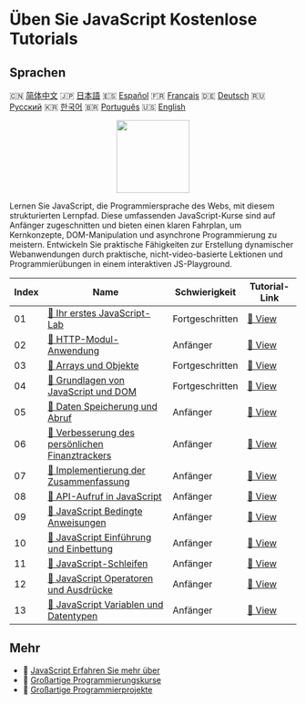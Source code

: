 # Üben Sie JavaScript Kostenlose Tutorials

## Sprachen

🇨🇳 [简体中文](README_zh.md) 🇯🇵 [日本語](README_ja.md) 🇪🇸 [Español](README_es.md) 🇫🇷 [Français](README_fr.md) 🇩🇪 [Deutsch](README_de.md) 🇷🇺 [Русский](README_ru.md) 🇰🇷 [한국어](README_ko.md) 🇧🇷 [Português](README_pt.md) 🇺🇸 [English](README.md) 

<div align="center">
<img width="128px" src="https://file.labex.io/path/ztG7iIXOkx2u.png">
</div>

Lernen Sie JavaScript, die Programmiersprache des Webs, mit diesem strukturierten Lernpfad. Diese umfassenden JavaScript-Kurse sind auf Anfänger zugeschnitten und bieten einen klaren Fahrplan, um Kernkonzepte, DOM-Manipulation und asynchrone Programmierung zu meistern. Entwickeln Sie praktische Fähigkeiten zur Erstellung dynamischer Webanwendungen durch praktische, nicht-video-basierte Lektionen und Programmierübungen in einem interaktiven JS-Playground.

|   Index | Name                                                                                                                                  | Schwierigkeit   | Tutorial-Link                                                                                    |
|---------|---------------------------------------------------------------------------------------------------------------------------------------|-----------------|--------------------------------------------------------------------------------------------------|
|      01 | [📖 Ihr erstes JavaScript-Lab](https://labex.io/de/tutorials/javascript-your-first-javascript-lab-92948)                              | Fortgeschritten | [🔗 View](https://labex.io/de/tutorials/javascript-your-first-javascript-lab-92948)              |
|      02 | [📖 HTTP-Modul-Anwendung](https://labex.io/de/tutorials/javascript-http-module-application-177218)                                    | Anfänger        | [🔗 View](https://labex.io/de/tutorials/javascript-http-module-application-177218)               |
|      03 | [📖 Arrays und Objekte](https://labex.io/de/tutorials/javascript-arrays-and-objects-290728)                                           | Fortgeschritten | [🔗 View](https://labex.io/de/tutorials/javascript-arrays-and-objects-290728)                    |
|      04 | [📖 Grundlagen von JavaScript und DOM](https://labex.io/de/tutorials/javascript-basic-javascript-and-dom-290729)                      | Fortgeschritten | [🔗 View](https://labex.io/de/tutorials/javascript-basic-javascript-and-dom-290729)              |
|      05 | [📖 Daten Speicherung und Abruf](https://labex.io/de/tutorials/javascript-data-storage-and-retrieval-290730)                          | Anfänger        | [🔗 View](https://labex.io/de/tutorials/javascript-data-storage-and-retrieval-290730)            |
|      06 | [📖 Verbesserung des persönlichen Finanztrackers](https://labex.io/de/tutorials/javascript-enhancing-personal-finance-tracker-290731) | Anfänger        | [🔗 View](https://labex.io/de/tutorials/javascript-enhancing-personal-finance-tracker-290731)    |
|      07 | [📖 Implementierung der Zusammenfassung](https://labex.io/de/tutorials/javascript-implementing-the-summary-290732)                    | Anfänger        | [🔗 View](https://labex.io/de/tutorials/javascript-implementing-the-summary-290732)              |
|      08 | [📖 API-Aufruf in JavaScript](https://labex.io/de/tutorials/javascript-call-an-api-in-javascript-590831)                              | Anfänger        | [🔗 View](https://labex.io/de/tutorials/javascript-call-an-api-in-javascript-590831)             |
|      09 | [📖 JavaScript Bedingte Anweisungen](https://labex.io/de/tutorials/javascript-javascript-conditional-statements-598190)               | Anfänger        | [🔗 View](https://labex.io/de/tutorials/javascript-javascript-conditional-statements-598190)     |
|      10 | [📖 JavaScript Einführung und Einbettung](https://labex.io/de/tutorials/javascript-javascript-introduction-and-embedding-598194)      | Anfänger        | [🔗 View](https://labex.io/de/tutorials/javascript-javascript-introduction-and-embedding-598194) |
|      11 | [📖 JavaScript-Schleifen](https://labex.io/de/tutorials/javascript-javascript-loops-598195)                                           | Anfänger        | [🔗 View](https://labex.io/de/tutorials/javascript-javascript-loops-598195)                      |
|      12 | [📖 JavaScript Operatoren und Ausdrücke](https://labex.io/de/tutorials/javascript-javascript-operators-and-expressions-598197)        | Anfänger        | [🔗 View](https://labex.io/de/tutorials/javascript-javascript-operators-and-expressions-598197)  |
|      13 | [📖 JavaScript Variablen und Datentypen](https://labex.io/de/tutorials/javascript-javascript-variables-and-data-types-598198)         | Anfänger        | [🔗 View](https://labex.io/de/tutorials/javascript-javascript-variables-and-data-types-598198)   |

## Mehr

- 🔗 [JavaScript Erfahren Sie mehr über](https://labex.io/de/skilltrees/javascript)
- 🔗 [Großartige Programmierungskurse](https://github.com/labex-labs/awesome-programming-courses)
- 🔗 [Großartige Programmierprojekte](https://github.com/labex-labs/awesome-programming-projects)

